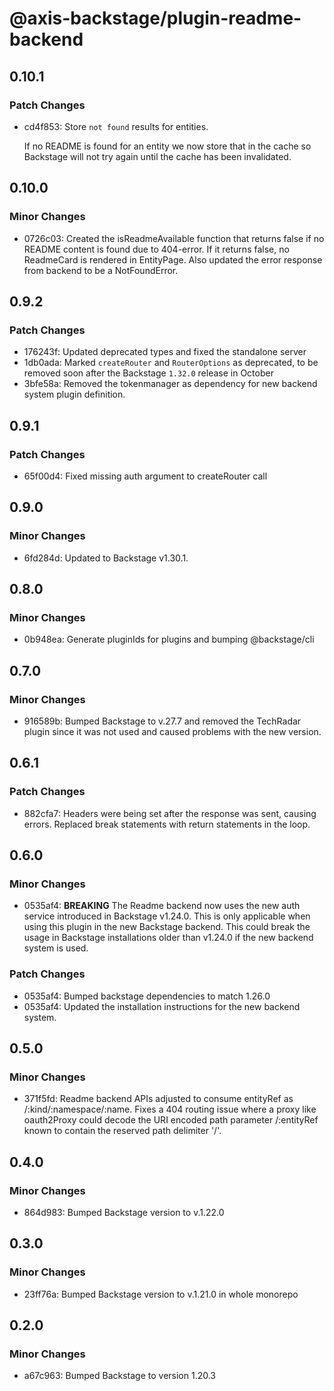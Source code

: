 # @axis-backstage/plugin-readme-backend

## 0.10.1

### Patch Changes

- cd4f853: Store `not found` results for entities.

  If no README is found for an entity we now store that in the
  cache so Backstage will not try again until the cache has
  been invalidated.

## 0.10.0

### Minor Changes

- 0726c03: Created the isReadmeAvailable function that returns false if no README content is found due to 404-error. If it returns false, no ReadmeCard is rendered in EntityPage. Also updated the error response from backend to be a NotFoundError.

## 0.9.2

### Patch Changes

- 176243f: Updated deprecated types and fixed the standalone server
- 1db0ada: Marked `createRouter` and `RouterOptions` as deprecated, to be removed soon after the Backstage `1.32.0` release in October
- 3bfe58a: Removed the tokenmanager as dependency for new backend system plugin definition.

## 0.9.1

### Patch Changes

- 65f00d4: Fixed missing auth argument to createRouter call

## 0.9.0

### Minor Changes

- 6fd284d: Updated to Backstage v1.30.1.

## 0.8.0

### Minor Changes

- 0b948ea: Generate pluginIds for plugins and bumping @backstage/cli

## 0.7.0

### Minor Changes

- 916589b: Bumped Backstage to v.27.7 and removed the TechRadar plugin since it was not used and caused problems with the new version.

## 0.6.1

### Patch Changes

- 882cfa7: Headers were being set after the response was sent, causing errors. Replaced break statements with return statements in the loop.

## 0.6.0

### Minor Changes

- 0535af4: **BREAKING** The Readme backend now uses the new auth service introduced in Backstage v1.24.0. This is only applicable when using this plugin in the new Backstage backend. This could break the usage in Backstage installations older than v1.24.0 if the new backend system is used.

### Patch Changes

- 0535af4: Bumped backstage dependencies to match 1.26.0
- 0535af4: Updated the installation instructions for the new backend system.

## 0.5.0

### Minor Changes

- 371f5fd: Readme backend APIs adjusted to consume entityRef as /:kind/:namespace/:name. Fixes a 404 routing issue where a proxy like oauth2Proxy could decode the URI encoded path parameter /:entityRef known to contain the reserved path delimiter '/'.

## 0.4.0

### Minor Changes

- 864d983: Bumped Backstage version to v.1.22.0

## 0.3.0

### Minor Changes

- 23ff76a: Bumped Backstage version to v.1.21.0 in whole monorepo

## 0.2.0

### Minor Changes

- a67c963: Bumped Backstage to version 1.20.3

